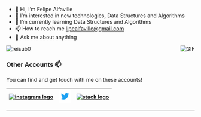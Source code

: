 

- 👋 Hi, I’m Felipe Alfaville
- 👀 I’m interested in new technologies, Data Structures and Algorithms
- 🌱 I’m currently learning Data Structures and Algorithms
- 📫 How to reach me lipealfaville@gmail.com
- 💬 Ask me about anything

<p align="left">
  <img align="right" alt="GIF" src="https://media.giphy.com/media/iIqmM5tTjmpOB9mpbn/giphy.gif" />
</p>
<p align="left">
  <img src="https://github-readme-stats.vercel.app/api?username=Alfaville&show_icons=true" alt="reisub0" />
</p>

### Other Accounts 📫

You can find and get touch with me on these accounts!

| [<img src="https://raw.githubusercontent.com/Delta456/Delta456/master/img/instagram.jpg" alt="instagram logo" width="24">](https://www.instagram.com/felipealfaville/) | [<img src="https://raw.githubusercontent.com/Delta456/Delta456/master/img/twitter.png" alt="twitter logo" width="34">](https://twitter.com/felipealfaville) | [<img src="https://raw.githubusercontent.com/Delta456/Delta456/master/img/stack.svg" alt="stack logo" width="24">](https://stackoverflow.com/users/1701029/alfaville)
|---|---|---|

---
